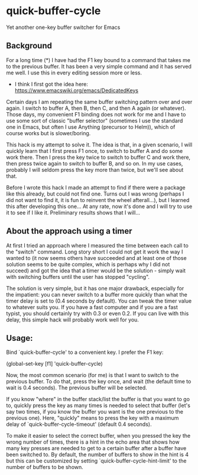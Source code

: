 # quick-buffer-cycle

Yet another one-key buffer switcher for Emacs

## Background

For a long time (*) I have had the F1 key bound to a command that
takes me to the previous buffer. It has been a very simple command
and it has served me well. I use this in every editing session more
or less.

* I think I first got the idea here: https://www.emacswiki.org/emacs/DedicatedKeys

Certain days I am repeating the same buffer switching pattern over
and over again. I switch to buffer A, then B, then C, and then A
again (or whatever). Those days, my convenient F1 binding does not
work for me and I have to use some sort of classic "buffer
selector" (sometimes I use the standard one in Emacs, but often I
use Anything (precursor to Helm)), which of course works but is
slower/boring.

This hack is my attempt to solve it. The idea is that, in a given
scenario, I will quickly learn that I first press F1 once, to
switch to buffer A and do some work there. Then I press the key
twice to switch to buffer C and work there, then press twice again
to switch to buffer B, and so on. In my use cases, probably I will
seldom press the key more than twice, but we'll see about that.

Before I wrote this hack I made an attempt to find if there were a
package like this already, but could not find one. Turns out I was
wrong (perhaps I did not want to find it, it is fun to reinvent the
wheel afterall...), but I learned this after developing this
one... At any rate, now it's done and I will try to use it to see
if I like it. Preliminary results shows that I will...

## About the approach using a timer

At first I tried an approach where I measured the time between each
call to the "switch" command. Long story short I could not get it
work the way I wanted to (it now seems others have succeeded and at
least one of those solution seems to be quite complex, which is
perhaps why I did not succeed) and got the idea that a timer would
be the solution - simply wait with switching buffers until the user
has stopped "cycling".

The solution is very simple, but it has one major drawback,
especially for the impatient: you can never switch to a buffer more
quickly than what the timer delay is set to (0.4 seconds by
default). You can tweak the timer value to whatever suits you. If
you have a fast computer and if you are a fast typist, you should
certainly try with 0.3 or even 0.2. If you can live with this
delay, this simple hack will probably work well for you.

## Usage:

Bind `quick-buffer-cycle' to a convenient key. I prefer the F1 key:

(global-set-key [f1] 'quick-buffer-cycle)

Now, the most common scenario (for me) is that I want to switch to
the previous buffer. To do that, press the key once, and wait (the
default time to wait is 0.4 seconds). The previous buffer will be
selected.

If you know "where" in the buffer stack/list the buffer is that you
want to go to, quickly press the key as many times is needed to
select that buffer (let's say two times, if you know the buffer you
want is the one previous to the previous one). Here, "quickly"
means to press the key with a maximum delay of
`quick-buffer-cycle-timeout' (default 0.4 seconds).

To make it easier to select the correct buffer, when you pressed
the key the wrong number of times, there is a hint in the echo area
that shows how many key presses are needed to get to a certain
buffer after a buffer have been switched to. By default, the number
of buffers to show in the hint is 4 but this can be customized by
setting `quick-buffer-cycle-hint-limit' to the number of buffers to
be shown.

